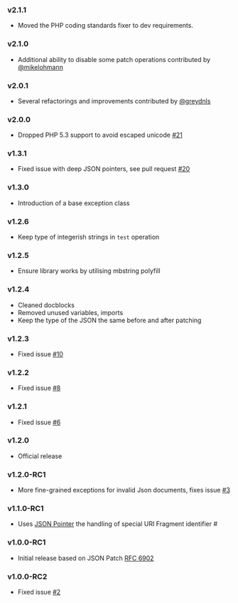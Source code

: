 ### v2.1.1
  * Moved the PHP coding standards fixer to dev requirements.

### v2.1.0
  * Additional ability to disable some patch operations contributed by [@mikelohmann](https://github.com/mikelohmann)

### v2.0.1
  * Several refactorings and improvements contributed by [@greydnls](https://github.com/greydnls)

### v2.0.0
  * Dropped PHP 5.3 support to avoid escaped unicode [#21](https://github.com/raphaelstolt/php-jsonpatch/issues/21)

### v1.3.1
  * Fixed issue with deep JSON pointers, see pull request [#20](https://github.com/raphaelstolt/php-jsonpatch/pull/20)

### v1.3.0
  * Introduction of a base exception class

### v1.2.6
  * Keep type of integerish strings in `test` operation

### v1.2.5
  * Ensure library works by utilising mbstring polyfill

### v1.2.4
  * Cleaned docblocks
  * Removed unused variables, imports
  * Keep the type of the JSON the same before and after patching

### v1.2.3
  * Fixed issue [#10](https://github.com/raphaelstolt/php-jsonpatch/issues/10)

### v1.2.2
  * Fixed issue [#8](https://github.com/raphaelstolt/php-jsonpatch/issues/8)

### v1.2.1
  * Fixed issue [#6](https://github.com/raphaelstolt/php-jsonpatch/issues/6)

### v1.2.0
  * Official release

### v1.2.0-RC1
  * More fine-grained exceptions for invalid Json documents, fixes issue [#3](https://github.com/raphaelstolt/php-jsonpatch/issues/3)

### v1.1.0-RC1
  * Uses [JSON Pointer](https://github.com/raphaelstolt/php-jsonpointer) the handling of special URI Fragment identifier #

### v1.0.0-RC1
  * Initial release based on JSON Patch [RFC 6902](http://tools.ietf.org/html/rfc6902)

### v1.0.0-RC2
  * Fixed issue [#2](https://github.com/raphaelstolt/php-jsonpatch/issues/2)
